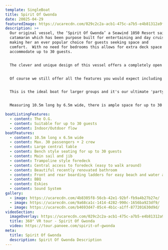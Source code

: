 ```yaml
---
template: SingleBoat
title: Spirit Of Gwonda
date: 20025-04-29
featuredImage: https://ucarecdn.com/029c2c2a-acb1-475c-a7b5-e4b81312a9fb/-/crop/2566x2704/1039,0/-/preview/
description: >+
  Our original vessel, the ‘Spirit Of Gwonda’ a Seawind 1050 Resort sailing
  catamaran which has been purpose built for entertaining and day cruises
  making her an ever popular choice for guests seeking space and
  comfort.  With no need for bedrooms this allows for extra deck space to
  accommodate up to 30 guests.


  The clever and unique design of this vessel offers a completely open plan layout so your guests can interact with each other at all times whether inside or outside the vessel.  


  Of course we still offer all the features you would expect including the ever-popular front trampoline sections for soaking up the sun, generous inside bench seating with our largest undercover area and a central table, barbecue and renovated bathroom facilities.


  This is the ideal boat for larger groups and it's our ultimate 'party boat'.  Spirit of Gwonda is also wonderful for families with small children.  


  Measuring 10.5m long by 6.5m wide, there is ample space for up to 30 people (plus 2 crew), approx 60 square metres of deck space in fact.  You will be amazed at the room available inside this smooth and stable boat, making it ideal for social occasions of all kinds.

boatListingFeatures:
  - content: The O.G.
  - content: Suitable for up to 30 guests
  - content: Indoor/Outdoor flow
boatFeatures:
  - content: 10.5m long x 6.5m wide
  - content: Max. 30 passengers + 2 crew
  - content: Large central table
  - content: Bench style seating for up to 30 guests
  - content: Main sail and jib
  - content: Trampoline style foredeck
  - content: Central access to foredeck (easy to walk around)
  - content: Beautiful recently renovated bathroom
  - content: Front and rear boarding ladders for easy beach and water access
  - content: BBQ
  - content: Eskies
  - content: Sound System
gallery:
  - image: https://ucarecdn.com/4b8305f8-56cb-42e1-92bf-fb9a4b27b27e/
  - image: https://ucarecdn.com/9a68ca1c-1414-4282-990c-1656ba923df9/
  - image: https://ucarecdn.com/b4693d47-05c4-4b1c-a1ff-877201630d9d/
videoSection:
  imageOverlay: https://ucarecdn.com/029c2c2a-acb1-475c-a7b5-e4b81312a9fb/
  title: 360° VR tour - Spirit Of Gwonda
  video: https://tour.panoee.com/spirit-of-gwonda
meta:
  title: Spirit Of Gwonda
  description: Spirit Of Gwonda Description
---
```

